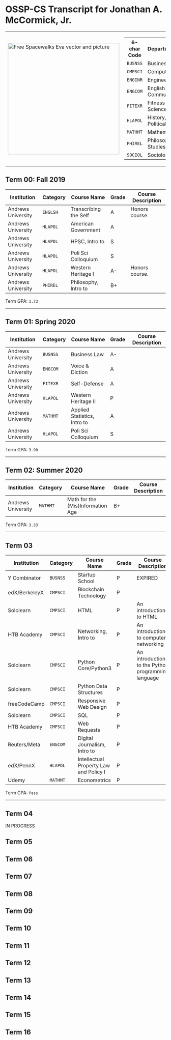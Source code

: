 # OSSP-CS Transcript for Jonathan A. McCormick, Jr.

<table>
  <tr>
    <td>
      <img height="350px" src="https://cdn.pixabay.com/photo/2013/07/12/18/37/spacewalks-153581_960_720.png" alt="Free Spacewalks Eva vector and picture">
    </td>
    <td>
      <table>
        <tr>
          <th>6-char Code</th>
          <th>Department/Category</th>
          <th>Number Completed</th>
        </tr>
        <tr>
          <td><code>BUSNSS</code></td>
          <td>Business & Economics</td>
          <td>2</td>
        </tr>
        <tr>
          <td><code>CMPSCI</code></td>
          <td>Computer Science</td>
        </tr>
        <tr>
          <td><code>ENGINR</code></td>
          <td>Engineering</td>
        </tr>
        <tr>
          <td><code>ENGCOM</code></td>
          <td>English & Communications</td>
        </tr>
        <tr>
          <td><code>FITEXR</code></td>
          <td>Fitness & Exercise Science</td>
        </tr>
        <tr>
          <td><code>HLAPOL</code></td>
          <td>History, Law, & Political Science</td>
        </tr>
        <tr>
          <td><code>MATHMT</code></td>
          <td>Mathematics</td>
        </tr>
        <tr>
          <td><code>PHIREL</code></td>
          <td>Philosophy & Religious Studies</td>
        </tr>
        <tr>
          <td><code>SOCIOL</code></td>
          <td>Sociology</td>
        </tr>
      </table>
    </td>
  </tr>
</table>





## Term 00: Fall 2019

| Institution      |Category| Course Name         |Grade| Course Description |
|------------------|--------|---------------------|-----|--------------------|
|Andrews University|`ENGLSH`|Transcribing the Self|A| Honors course.|
|Andrews University|`HLAPOL`|American Government  |A|                |
|Andrews University|`HLAPOL`|HPSC, Intro to       |S|                |
|Andrews University|`HLAPOL`|Poli Sci Colloquium  |S|                |
|Andrews University|`HLAPOL`|Western Heritage I   |A-| Honors course.|
|Andrews University|`PHIREL`|Philosophy, Intro to |B+|                |

Term GPA: `3.73`

***

## Term 01: Spring 2020
| Institution      |Category| Course Name         |Grade| Course Description |
|------------------|--------|---------------------|-----|--------------------|
|Andrews University|`BUSNSS`|Business Law         |A-|                |
|Andrews University|`ENGCOM`|Voice & Diction     |A|                |
|Andrews University|`FITEXR`|Self-Defense|A|                |
|Andrews University|`HLAPOL`|Western Heritage II  |P|                |
|Andrews University|`MATHMT`|Applied Statistics, Intro to|A|                |
|Andrews University|`HLAPOL`|Poli Sci Colloquium  |S|                |

Term GPA: `3.90`

***

## Term 02: Summer 2020
| Institution      |Category| Course Name         |Grade| Course Description |
|------------------|--------|---------------------|-----|--------------------|
|Andrews University|`MATHMT`|Math for the (Mis)Information Age|B+|           |

Term GPA: `3.33`

***

## Term 03
| Institution      |Category| Course Name         |Grade| Course Description |
|------------------|--------|---------------------|-----|--------------------|
|Y Combinator      |`BUSNSS`|Startup School       |P|EXPIRED|
|edX/BerkeleyX     |`CMPSCI`|Blockchain Technology|P| |
|Sololearn         |`CMPSCI`|HTML                 |P|An introduction to HTML|
|HTB Academy       |`CMPSCI`|Networking, Intro to |P|An introduction to computer networking|
|Sololearn         |`CMPSCI`|Python Core/Python3  |P|An introduction to the Python programming language|
|Sololearn         |`CMPSCI`|Python Data Structures|P||
|freeCodeCamp      |`CMPSCI`|Responsive Web Design |P||
|Sololearn         |`CMPSCI`|SQL                   |P||
|HTB Academy       |`CMPSCI`|Web Requests          |P||
|Reuters/Meta      |`ENGCOM`|Digital Journalism, Intro to|P||
|edX/PennX         |`HLAPOL`|Intellectual Property Law and Policy I|P||
|Udemy             |`MATHMT`|Econometrics          |P||

Term GPA: `Pass`

***

## Term 04
IN PROGRESS
## Term 05
## Term 06
## Term 07
## Term 08
## Term 09
## Term 10
## Term 11
## Term 12
## Term 13
## Term 14
## Term 15
## Term 16
